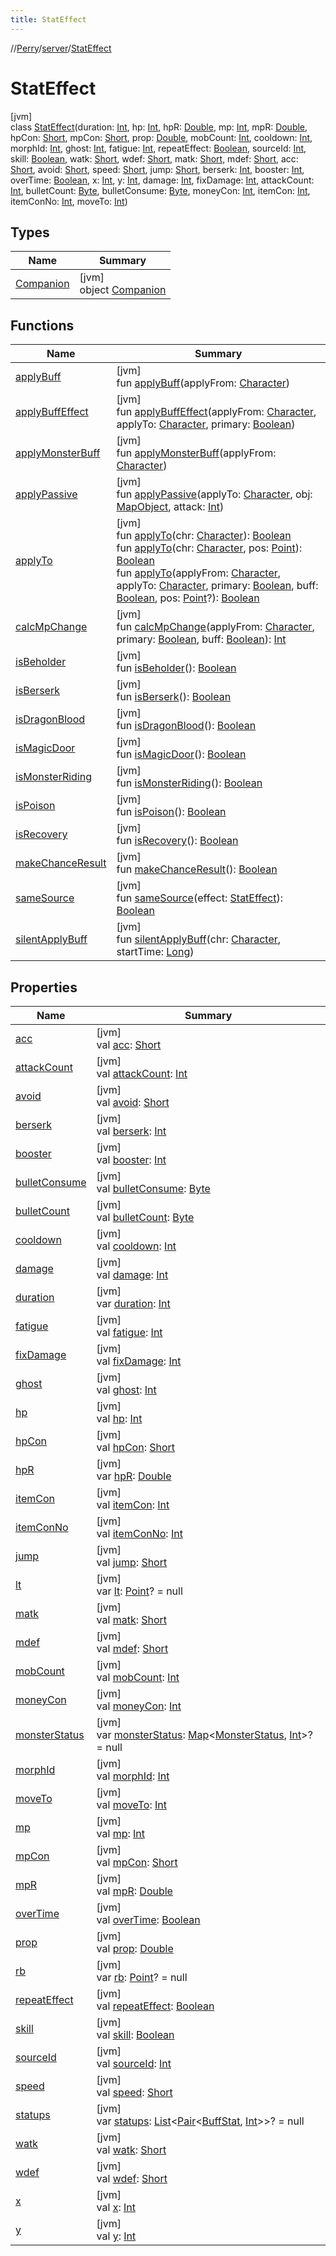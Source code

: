 ```yaml
---
title: StatEffect
---
```

//[Perry](../../../index.html)/[server](../index.html)/[StatEffect](index.html)



# StatEffect



[jvm]\
class [StatEffect](index.html)(duration: [Int](https://kotlinlang.org/api/latest/jvm/stdlib/kotlin/-int/index.html), hp: [Int](https://kotlinlang.org/api/latest/jvm/stdlib/kotlin/-int/index.html), hpR: [Double](https://kotlinlang.org/api/latest/jvm/stdlib/kotlin/-double/index.html), mp: [Int](https://kotlinlang.org/api/latest/jvm/stdlib/kotlin/-int/index.html), mpR: [Double](https://kotlinlang.org/api/latest/jvm/stdlib/kotlin/-double/index.html), hpCon: [Short](https://kotlinlang.org/api/latest/jvm/stdlib/kotlin/-short/index.html), mpCon: [Short](https://kotlinlang.org/api/latest/jvm/stdlib/kotlin/-short/index.html), prop: [Double](https://kotlinlang.org/api/latest/jvm/stdlib/kotlin/-double/index.html), mobCount: [Int](https://kotlinlang.org/api/latest/jvm/stdlib/kotlin/-int/index.html), cooldown: [Int](https://kotlinlang.org/api/latest/jvm/stdlib/kotlin/-int/index.html), morphId: [Int](https://kotlinlang.org/api/latest/jvm/stdlib/kotlin/-int/index.html), ghost: [Int](https://kotlinlang.org/api/latest/jvm/stdlib/kotlin/-int/index.html), fatigue: [Int](https://kotlinlang.org/api/latest/jvm/stdlib/kotlin/-int/index.html), repeatEffect: [Boolean](https://kotlinlang.org/api/latest/jvm/stdlib/kotlin/-boolean/index.html), sourceId: [Int](https://kotlinlang.org/api/latest/jvm/stdlib/kotlin/-int/index.html), skill: [Boolean](https://kotlinlang.org/api/latest/jvm/stdlib/kotlin/-boolean/index.html), watk: [Short](https://kotlinlang.org/api/latest/jvm/stdlib/kotlin/-short/index.html), wdef: [Short](https://kotlinlang.org/api/latest/jvm/stdlib/kotlin/-short/index.html), matk: [Short](https://kotlinlang.org/api/latest/jvm/stdlib/kotlin/-short/index.html), mdef: [Short](https://kotlinlang.org/api/latest/jvm/stdlib/kotlin/-short/index.html), acc: [Short](https://kotlinlang.org/api/latest/jvm/stdlib/kotlin/-short/index.html), avoid: [Short](https://kotlinlang.org/api/latest/jvm/stdlib/kotlin/-short/index.html), speed: [Short](https://kotlinlang.org/api/latest/jvm/stdlib/kotlin/-short/index.html), jump: [Short](https://kotlinlang.org/api/latest/jvm/stdlib/kotlin/-short/index.html), berserk: [Int](https://kotlinlang.org/api/latest/jvm/stdlib/kotlin/-int/index.html), booster: [Int](https://kotlinlang.org/api/latest/jvm/stdlib/kotlin/-int/index.html), overTime: [Boolean](https://kotlinlang.org/api/latest/jvm/stdlib/kotlin/-boolean/index.html), x: [Int](https://kotlinlang.org/api/latest/jvm/stdlib/kotlin/-int/index.html), y: [Int](https://kotlinlang.org/api/latest/jvm/stdlib/kotlin/-int/index.html), damage: [Int](https://kotlinlang.org/api/latest/jvm/stdlib/kotlin/-int/index.html), fixDamage: [Int](https://kotlinlang.org/api/latest/jvm/stdlib/kotlin/-int/index.html), attackCount: [Int](https://kotlinlang.org/api/latest/jvm/stdlib/kotlin/-int/index.html), bulletCount: [Byte](https://kotlinlang.org/api/latest/jvm/stdlib/kotlin/-byte/index.html), bulletConsume: [Byte](https://kotlinlang.org/api/latest/jvm/stdlib/kotlin/-byte/index.html), moneyCon: [Int](https://kotlinlang.org/api/latest/jvm/stdlib/kotlin/-int/index.html), itemCon: [Int](https://kotlinlang.org/api/latest/jvm/stdlib/kotlin/-int/index.html), itemConNo: [Int](https://kotlinlang.org/api/latest/jvm/stdlib/kotlin/-int/index.html), moveTo: [Int](https://kotlinlang.org/api/latest/jvm/stdlib/kotlin/-int/index.html))



## Types


| Name | Summary |
|---|---|
| [Companion](-companion/index.html) | [jvm]<br>object [Companion](-companion/index.html) |


## Functions


| Name | Summary |
|---|---|
| [applyBuff](apply-buff.html) | [jvm]<br>fun [applyBuff](apply-buff.html)(applyFrom: [Character](../../client/-character/index.html)) |
| [applyBuffEffect](apply-buff-effect.html) | [jvm]<br>fun [applyBuffEffect](apply-buff-effect.html)(applyFrom: [Character](../../client/-character/index.html), applyTo: [Character](../../client/-character/index.html), primary: [Boolean](https://kotlinlang.org/api/latest/jvm/stdlib/kotlin/-boolean/index.html)) |
| [applyMonsterBuff](apply-monster-buff.html) | [jvm]<br>fun [applyMonsterBuff](apply-monster-buff.html)(applyFrom: [Character](../../client/-character/index.html)) |
| [applyPassive](apply-passive.html) | [jvm]<br>fun [applyPassive](apply-passive.html)(applyTo: [Character](../../client/-character/index.html), obj: [MapObject](../../server.maps/-map-object/index.html), attack: [Int](https://kotlinlang.org/api/latest/jvm/stdlib/kotlin/-int/index.html)) |
| [applyTo](apply-to.html) | [jvm]<br>fun [applyTo](apply-to.html)(chr: [Character](../../client/-character/index.html)): [Boolean](https://kotlinlang.org/api/latest/jvm/stdlib/kotlin/-boolean/index.html)<br>fun [applyTo](apply-to.html)(chr: [Character](../../client/-character/index.html), pos: [Point](https://docs.oracle.com/javase/8/docs/api/java/awt/Point.html)): [Boolean](https://kotlinlang.org/api/latest/jvm/stdlib/kotlin/-boolean/index.html)<br>fun [applyTo](apply-to.html)(applyFrom: [Character](../../client/-character/index.html), applyTo: [Character](../../client/-character/index.html), primary: [Boolean](https://kotlinlang.org/api/latest/jvm/stdlib/kotlin/-boolean/index.html), buff: [Boolean](https://kotlinlang.org/api/latest/jvm/stdlib/kotlin/-boolean/index.html), pos: [Point](https://docs.oracle.com/javase/8/docs/api/java/awt/Point.html)?): [Boolean](https://kotlinlang.org/api/latest/jvm/stdlib/kotlin/-boolean/index.html) |
| [calcMpChange](calc-mp-change.html) | [jvm]<br>fun [calcMpChange](calc-mp-change.html)(applyFrom: [Character](../../client/-character/index.html), primary: [Boolean](https://kotlinlang.org/api/latest/jvm/stdlib/kotlin/-boolean/index.html), buff: [Boolean](https://kotlinlang.org/api/latest/jvm/stdlib/kotlin/-boolean/index.html)): [Int](https://kotlinlang.org/api/latest/jvm/stdlib/kotlin/-int/index.html) |
| [isBeholder](is-beholder.html) | [jvm]<br>fun [isBeholder](is-beholder.html)(): [Boolean](https://kotlinlang.org/api/latest/jvm/stdlib/kotlin/-boolean/index.html) |
| [isBerserk](is-berserk.html) | [jvm]<br>fun [isBerserk](is-berserk.html)(): [Boolean](https://kotlinlang.org/api/latest/jvm/stdlib/kotlin/-boolean/index.html) |
| [isDragonBlood](is-dragon-blood.html) | [jvm]<br>fun [isDragonBlood](is-dragon-blood.html)(): [Boolean](https://kotlinlang.org/api/latest/jvm/stdlib/kotlin/-boolean/index.html) |
| [isMagicDoor](is-magic-door.html) | [jvm]<br>fun [isMagicDoor](is-magic-door.html)(): [Boolean](https://kotlinlang.org/api/latest/jvm/stdlib/kotlin/-boolean/index.html) |
| [isMonsterRiding](is-monster-riding.html) | [jvm]<br>fun [isMonsterRiding](is-monster-riding.html)(): [Boolean](https://kotlinlang.org/api/latest/jvm/stdlib/kotlin/-boolean/index.html) |
| [isPoison](is-poison.html) | [jvm]<br>fun [isPoison](is-poison.html)(): [Boolean](https://kotlinlang.org/api/latest/jvm/stdlib/kotlin/-boolean/index.html) |
| [isRecovery](is-recovery.html) | [jvm]<br>fun [isRecovery](is-recovery.html)(): [Boolean](https://kotlinlang.org/api/latest/jvm/stdlib/kotlin/-boolean/index.html) |
| [makeChanceResult](make-chance-result.html) | [jvm]<br>fun [makeChanceResult](make-chance-result.html)(): [Boolean](https://kotlinlang.org/api/latest/jvm/stdlib/kotlin/-boolean/index.html) |
| [sameSource](same-source.html) | [jvm]<br>fun [sameSource](same-source.html)(effect: [StatEffect](index.html)): [Boolean](https://kotlinlang.org/api/latest/jvm/stdlib/kotlin/-boolean/index.html) |
| [silentApplyBuff](silent-apply-buff.html) | [jvm]<br>fun [silentApplyBuff](silent-apply-buff.html)(chr: [Character](../../client/-character/index.html), startTime: [Long](https://kotlinlang.org/api/latest/jvm/stdlib/kotlin/-long/index.html)) |


## Properties


| Name | Summary |
|---|---|
| [acc](acc.html) | [jvm]<br>val [acc](acc.html): [Short](https://kotlinlang.org/api/latest/jvm/stdlib/kotlin/-short/index.html) |
| [attackCount](attack-count.html) | [jvm]<br>val [attackCount](attack-count.html): [Int](https://kotlinlang.org/api/latest/jvm/stdlib/kotlin/-int/index.html) |
| [avoid](avoid.html) | [jvm]<br>val [avoid](avoid.html): [Short](https://kotlinlang.org/api/latest/jvm/stdlib/kotlin/-short/index.html) |
| [berserk](berserk.html) | [jvm]<br>val [berserk](berserk.html): [Int](https://kotlinlang.org/api/latest/jvm/stdlib/kotlin/-int/index.html) |
| [booster](booster.html) | [jvm]<br>val [booster](booster.html): [Int](https://kotlinlang.org/api/latest/jvm/stdlib/kotlin/-int/index.html) |
| [bulletConsume](bullet-consume.html) | [jvm]<br>val [bulletConsume](bullet-consume.html): [Byte](https://kotlinlang.org/api/latest/jvm/stdlib/kotlin/-byte/index.html) |
| [bulletCount](bullet-count.html) | [jvm]<br>val [bulletCount](bullet-count.html): [Byte](https://kotlinlang.org/api/latest/jvm/stdlib/kotlin/-byte/index.html) |
| [cooldown](cooldown.html) | [jvm]<br>val [cooldown](cooldown.html): [Int](https://kotlinlang.org/api/latest/jvm/stdlib/kotlin/-int/index.html) |
| [damage](damage.html) | [jvm]<br>val [damage](damage.html): [Int](https://kotlinlang.org/api/latest/jvm/stdlib/kotlin/-int/index.html) |
| [duration](duration.html) | [jvm]<br>var [duration](duration.html): [Int](https://kotlinlang.org/api/latest/jvm/stdlib/kotlin/-int/index.html) |
| [fatigue](fatigue.html) | [jvm]<br>val [fatigue](fatigue.html): [Int](https://kotlinlang.org/api/latest/jvm/stdlib/kotlin/-int/index.html) |
| [fixDamage](fix-damage.html) | [jvm]<br>val [fixDamage](fix-damage.html): [Int](https://kotlinlang.org/api/latest/jvm/stdlib/kotlin/-int/index.html) |
| [ghost](ghost.html) | [jvm]<br>val [ghost](ghost.html): [Int](https://kotlinlang.org/api/latest/jvm/stdlib/kotlin/-int/index.html) |
| [hp](hp.html) | [jvm]<br>val [hp](hp.html): [Int](https://kotlinlang.org/api/latest/jvm/stdlib/kotlin/-int/index.html) |
| [hpCon](hp-con.html) | [jvm]<br>val [hpCon](hp-con.html): [Short](https://kotlinlang.org/api/latest/jvm/stdlib/kotlin/-short/index.html) |
| [hpR](hp-r.html) | [jvm]<br>var [hpR](hp-r.html): [Double](https://kotlinlang.org/api/latest/jvm/stdlib/kotlin/-double/index.html) |
| [itemCon](item-con.html) | [jvm]<br>val [itemCon](item-con.html): [Int](https://kotlinlang.org/api/latest/jvm/stdlib/kotlin/-int/index.html) |
| [itemConNo](item-con-no.html) | [jvm]<br>val [itemConNo](item-con-no.html): [Int](https://kotlinlang.org/api/latest/jvm/stdlib/kotlin/-int/index.html) |
| [jump](jump.html) | [jvm]<br>val [jump](jump.html): [Short](https://kotlinlang.org/api/latest/jvm/stdlib/kotlin/-short/index.html) |
| [lt](lt.html) | [jvm]<br>var [lt](lt.html): [Point](https://docs.oracle.com/javase/8/docs/api/java/awt/Point.html)? = null |
| [matk](matk.html) | [jvm]<br>val [matk](matk.html): [Short](https://kotlinlang.org/api/latest/jvm/stdlib/kotlin/-short/index.html) |
| [mdef](mdef.html) | [jvm]<br>val [mdef](mdef.html): [Short](https://kotlinlang.org/api/latest/jvm/stdlib/kotlin/-short/index.html) |
| [mobCount](mob-count.html) | [jvm]<br>val [mobCount](mob-count.html): [Int](https://kotlinlang.org/api/latest/jvm/stdlib/kotlin/-int/index.html) |
| [moneyCon](money-con.html) | [jvm]<br>val [moneyCon](money-con.html): [Int](https://kotlinlang.org/api/latest/jvm/stdlib/kotlin/-int/index.html) |
| [monsterStatus](monster-status.html) | [jvm]<br>var [monsterStatus](monster-status.html): [Map](https://kotlinlang.org/api/latest/jvm/stdlib/kotlin.collections/-map/index.html)&lt;[MonsterStatus](../../client.status/-monster-status/index.html), [Int](https://kotlinlang.org/api/latest/jvm/stdlib/kotlin/-int/index.html)&gt;? = null |
| [morphId](morph-id.html) | [jvm]<br>val [morphId](morph-id.html): [Int](https://kotlinlang.org/api/latest/jvm/stdlib/kotlin/-int/index.html) |
| [moveTo](move-to.html) | [jvm]<br>val [moveTo](move-to.html): [Int](https://kotlinlang.org/api/latest/jvm/stdlib/kotlin/-int/index.html) |
| [mp](mp.html) | [jvm]<br>val [mp](mp.html): [Int](https://kotlinlang.org/api/latest/jvm/stdlib/kotlin/-int/index.html) |
| [mpCon](mp-con.html) | [jvm]<br>val [mpCon](mp-con.html): [Short](https://kotlinlang.org/api/latest/jvm/stdlib/kotlin/-short/index.html) |
| [mpR](mp-r.html) | [jvm]<br>val [mpR](mp-r.html): [Double](https://kotlinlang.org/api/latest/jvm/stdlib/kotlin/-double/index.html) |
| [overTime](over-time.html) | [jvm]<br>val [overTime](over-time.html): [Boolean](https://kotlinlang.org/api/latest/jvm/stdlib/kotlin/-boolean/index.html) |
| [prop](prop.html) | [jvm]<br>val [prop](prop.html): [Double](https://kotlinlang.org/api/latest/jvm/stdlib/kotlin/-double/index.html) |
| [rb](rb.html) | [jvm]<br>var [rb](rb.html): [Point](https://docs.oracle.com/javase/8/docs/api/java/awt/Point.html)? = null |
| [repeatEffect](repeat-effect.html) | [jvm]<br>val [repeatEffect](repeat-effect.html): [Boolean](https://kotlinlang.org/api/latest/jvm/stdlib/kotlin/-boolean/index.html) |
| [skill](skill.html) | [jvm]<br>val [skill](skill.html): [Boolean](https://kotlinlang.org/api/latest/jvm/stdlib/kotlin/-boolean/index.html) |
| [sourceId](source-id.html) | [jvm]<br>val [sourceId](source-id.html): [Int](https://kotlinlang.org/api/latest/jvm/stdlib/kotlin/-int/index.html) |
| [speed](speed.html) | [jvm]<br>val [speed](speed.html): [Short](https://kotlinlang.org/api/latest/jvm/stdlib/kotlin/-short/index.html) |
| [statups](statups.html) | [jvm]<br>var [statups](statups.html): [List](https://kotlinlang.org/api/latest/jvm/stdlib/kotlin.collections/-list/index.html)&lt;[Pair](https://kotlinlang.org/api/latest/jvm/stdlib/kotlin/-pair/index.html)&lt;[BuffStat](../../client/-buff-stat/index.html), [Int](https://kotlinlang.org/api/latest/jvm/stdlib/kotlin/-int/index.html)&gt;&gt;? = null |
| [watk](watk.html) | [jvm]<br>val [watk](watk.html): [Short](https://kotlinlang.org/api/latest/jvm/stdlib/kotlin/-short/index.html) |
| [wdef](wdef.html) | [jvm]<br>val [wdef](wdef.html): [Short](https://kotlinlang.org/api/latest/jvm/stdlib/kotlin/-short/index.html) |
| [x](x.html) | [jvm]<br>val [x](x.html): [Int](https://kotlinlang.org/api/latest/jvm/stdlib/kotlin/-int/index.html) |
| [y](y.html) | [jvm]<br>val [y](y.html): [Int](https://kotlinlang.org/api/latest/jvm/stdlib/kotlin/-int/index.html) |

